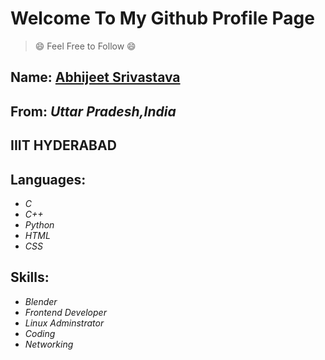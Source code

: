 # Welcome To My Github Profile Page  
> :smile: Feel Free to Follow :smile:
## Name: [**Abhijeet Srivastava**](https://github.com/abhijeet181995)
## From: *Uttar Pradesh,India*
## IIIT HYDERABAD
## Languages: 
- *C* 
- *C++*
- *Python* 
- *HTML*
- *CSS*

## Skills:
- *Blender*
- *Frontend Developer*
- *Linux Adminstrator*
- *Coding*
- *Networking*

